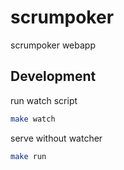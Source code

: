 # scrumpoker

scrumpoker webapp

## Development

run watch script

```sh
make watch
```

serve without watcher

```sh
make run
```
